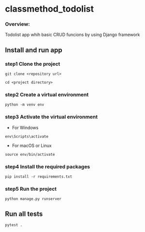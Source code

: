 # classmethod_todolist
### Overview:
Todolist app whih basic CRUD funcions by using Django framework

## Install and run app
### step1 Clone the project
`git clone <repository url>`

`cd <project directory>`

### step2 Create a virtual environment
`python -m venv env`

### step3 Activate the virtual environment
- For Windows

`env\Scripts\activate`
- For macOS or Linux

`source env/bin/activate`

### step4 Install the required packages
`pip install -r requirements.txt`

### step5 Run the project
`python manage.py runserver`

## Run all tests
`pytest .`
